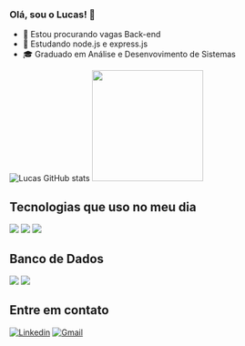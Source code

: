 ### Olá, sou o Lucas! 👋

- 🔭 Estou procurando vagas Back-end
- 🌱 Estudando node.js e express.js
- 🎓 Graduado em Análise e Desenvovimento de Sistemas

![Lucas GitHub stats](https://github-readme-stats.vercel.app/api?username=Lucas-maciel03&show_icons=true&theme=tokyonight&include_all_commits=true&count_private=true")
<img height="195em" src="https://github-readme-stats.vercel.app/api/top-langs/?username=Lucas-maciel03&layout=donut&langs_count=6&theme=tokyonight"/>
## Tecnologias que uso no meu dia
<div style="display: inline_block">
  <img align="center alt="JavaScript" src="https://img.shields.io/badge/JavaScript-F7DF1E?style=for-the-badge&logo=javascript&logoColor=black">
  <img align="center alt="NodeJS" src="https://img.shields.io/badge/Node.js-43853D?style=for-the-badge&logo=node.js&logoColor=white">
  <img align="center alt="ExpressJS" src="https://img.shields.io/badge/Express.js-404D59?style=for-the-badge">
</div>

## Banco de Dados
<div style="display: inline_block">
  <img align="center alt="mySQL" src="https://img.shields.io/badge/MySQL-005C84?style=for-the-badge&logo=mysql&logoColor=white">
  <img align="center alt="MongoDB" src="https://img.shields.io/badge/MongoDB-4EA94B?style=for-the-badge&logo=mongodb&logoColor=white">
</div>


## Entre em contato
[![Linkedin](https://img.shields.io/badge/LinkedIn-0077B5?style=for-the-badge&logo=linkedin&logoColor=white
)](https://www.linkedin.com/in/lucas-farias-906656168/)
[![Gmail](https://img.shields.io/badge/Gmail-D14836?style=for-the-badge&logo=gmail&logoColor=white)](mailto:lucas.0305maciel@gmail.com)

